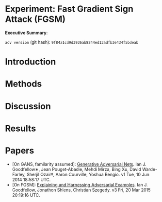 # Experiment: Fast Gradient Sign Attack (FGSM) 

**Executive Summary**: 

`adv version` (git hash): `9f84a1cd9d3936ab8244ed13adfb3e434f5bdeab`

# Introduction



# Methods

# Discussion

# Results 

# Papers

* \[On GANS, familarity assumed\]: [Generative Adversarial Nets](https://arxiv.org/abs/1406.2661). Ian J. Goodfellow∗, Jean Pouget-Abadie, Mehdi Mirza, Bing Xu, David Warde-Farley, Sherjil Ozair‡, Aaron Courville, Yoshua Bengio. v1 Tue, 10 Jun 2014 18:58:17 UTC.  
* \[On FGSM\]: [Explaining and Harnessing Adversarial Examples](https://arxiv.org/abs/1412.6572). Ian J. Goodfellow, Jonathon Shlens, Christian Szegedy. v3 Fri, 20 Mar 2015 20:19:16 UTC.  
